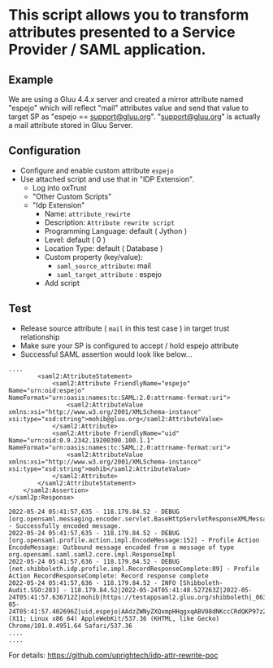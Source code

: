 # This script allows you to transform attributes presented to a Service Provider / SAML application.

## Example

We are using a Gluu 4.4.x server and created a mirror attribute named "espejo" which will reflect "mail" attributes value and send that value to target SP as "espejo == support@gluu.org". "support@gluu.org" is actually a mail attribute stored in Gluu Server. 

## Configuration
 - Configure and enable custom attribute `espejo`
 - Use attached script and use that in "IDP Extension". 
   - Log into oxTrust
   - "Other Custom Scripts"
   - "Idp Extension"
      - Name: `attribute_rewirte`
      - Description: `Attribute rewrite script`
      - Programming Language: default ( Jython )
      - Level: default ( 0 )
      - Location Type: default ( Database )
      - Custom property (key/value): 
        - `saml_source_attribute`: mail
        - `saml_target_attribute` : espejo
      - Add script
 
## Test

 - Release source attribute ( `mail` in this test case ) in target trust relationship
 - Make sure your SP is configured to accept / hold espejo attribute
 - Successful SAML assertion would look like below...

```
....
        <saml2:AttributeStatement>
            <saml2:Attribute FriendlyName="espejo" Name="urn:oid:espejo" NameFormat="urn:oasis:names:tc:SAML:2.0:attrname-format:uri">
                <saml2:AttributeValue xmlns:xsi="http://www.w3.org/2001/XMLSchema-instance" xsi:type="xsd:string">mohib@gluu.org</saml2:AttributeValue>
            </saml2:Attribute>
            <saml2:Attribute FriendlyName="uid" Name="urn:oid:0.9.2342.19200300.100.1.1" NameFormat="urn:oasis:names:tc:SAML:2.0:attrname-format:uri">
                <saml2:AttributeValue xmlns:xsi="http://www.w3.org/2001/XMLSchema-instance" xsi:type="xsd:string">mohib</saml2:AttributeValue>
            </saml2:Attribute>
        </saml2:AttributeStatement>
    </saml2:Assertion>
</saml2p:Response>

2022-05-24 05:41:57,635 - 118.179.84.52 - DEBUG [org.opensaml.messaging.encoder.servlet.BaseHttpServletResponseXMLMessageEncoder:54] - Successfully encoded message.
2022-05-24 05:41:57,635 - 118.179.84.52 - DEBUG [org.opensaml.profile.action.impl.EncodeMessage:152] - Profile Action EncodeMessage: Outbound message encoded from a message of type org.opensaml.saml.saml2.core.impl.ResponseImpl
2022-05-24 05:41:57,636 - 118.179.84.52 - DEBUG [net.shibboleth.idp.profile.impl.RecordResponseComplete:89] - Profile Action RecordResponseComplete: Record response complete
2022-05-24 05:41:57,636 - 118.179.84.52 - INFO [Shibboleth-Audit.SSO:283] - 118.179.84.52|2022-05-24T05:41:48.527263Z|2022-05-24T05:41:57.636712Z|mohib|https://testappsaml2.gluu.org/shibboleth|_0635ef03b55ec37d4ecec0a295f13ca8|password|2022-05-24T05:41:57.402696Z|uid,espejo|AAdzZWNyZXQxmpHHqgxqABV08dNKccCRdQKP97z2xbmbHlBAq2yCOo/SK4hMGBIJ5RlhVZyC2TXD5eB6woCLNEOakJnsmCINZh/RxpyLQxpWNueTQGcTApsVXM1dF40kJzp0W0OkGg5CP+Txz1zyTwP6kYg=|transient|false|false||Redirect|POST||Success||c8a9e5feff6ef6f445a84b7eeb0dd13a5a273d3c97293eaf2dec5816e00a8f60|Mozilla/5.0 (X11; Linux x86_64) AppleWebKit/537.36 (KHTML, like Gecko) Chrome/101.0.4951.64 Safari/537.36
....
....
```

For details: https://github.com/uprightech/idp-attr-rewrite-poc
